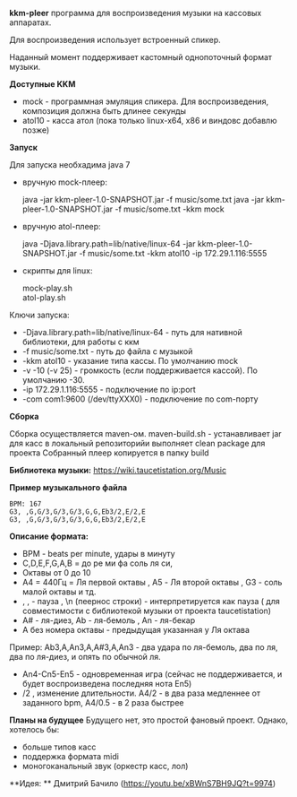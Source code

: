 **kkm-pleer** программа для воспроизведения музыки на кассовых аппаратах.

Для воспроизведения использует встроенный спикер.

Наданный момент поддерживает кастомный однопоточный формат музыки.

**Доступные KKM**

* mock - программная эмуляция спикера. Для воспроизведения, композиция должна быть длинее секунды
* atol10 - касса атол (пока только linux-x64, x86 и виндовс добавлю позже)

**Запуск**

Для запуска необхадима java 7

* вручную mock-плеер:
    
    java -jar kkm-pleer-1.0-SNAPSHOT.jar -f music/some.txt
    java -jar kkm-pleer-1.0-SNAPSHOT.jar -f music/some.txt -kkm mock
    
* вручную atol-плеер:
    
    java -Djava.library.path=lib/native/linux-64 -jar kkm-pleer-1.0-SNAPSHOT.jar -f music/some.txt -kkm atol10 -ip 172.29.1.116:5555

* скрипты для linux: 
    
    mock-play.sh                     
    atol-play.sh

Ключи запуска:
* -Djava.library.path=lib/native/linux-64 - путь для нативной библиотеки, для работы с ккм
* -f music/some.txt - путь до файла с музыкой
* -kkm atol10 - указание типа кассы. По умолчанию mock
* -v -10 (-v 25)  - громкость (если поддерживается кассой). По умолчанию -30.
* -ip 172.29.1.116:5555 - подключение по ip:port
* -com com1:9600 (/dev/ttyXXX0) - подключение по com-порту 

**Сборка**

Сборка осуществляется maven-ом.
maven-build.sh - устанавливает jar  для касс в локальный репозиторийи выполняет clean package для проекта
Собранный плеер копируется в папку build
  
**Библиотека музыки:** https://wiki.taucetistation.org/Music

**Пример музыкального файла**

    BPM: 167
    G3, ,G,G/3,G/3,G/3,G,G,Eb3/2,E/2,E
    G3, ,G,G/3,G/3,G/3,G,G,Eb3/2,E/2,E

**Описание формата:**

* BPM -  beats per minute, удары в минуту
* C,D,E,F,G,A,B = до ре ми фа соль ля си, 
* Октавы от 0 до 10 
* A4 = 440Гц = Ля первой октавы , A5 - Ля второй октавы , G3 - соль малой октавы и тд.
* , , - пауза , \n (пеернос строки) - интерпретируется как пауза ( для совместимости с библиотекой музыки от проекта taucetistation)
* A# - ля-диез, Ab - ля-бемоль , An - ля-бекар
* A без номера октавы - предыдущая указанная у Ля октава

Пример: Ab3,A,An3,A,A#3,A,An3 - два удара по ля-бемоль, два по ля, два по ля-диез, и опять по обычной ля.

* An4-Cn5-En5 - одновременная игра (сейчас не поддерживается, и будет воспроизведена последняя нота En5)
* /2 , изменение длительности. 
  A4/2 - в два раза медленнее от заданного bpm, A4/0.5 - в 2 раза быстрее


**Планы на будущее**
Будущего нет, это простой фановый проект. Однако, хотелось бы:
* больше типов касс
* поддержка формата midi
* моногоканальный звук (оркестр касс, лол)

**Идея: ** Дмитрий Бачило (https://youtu.be/xBWnS7BH9JQ?t=9974)